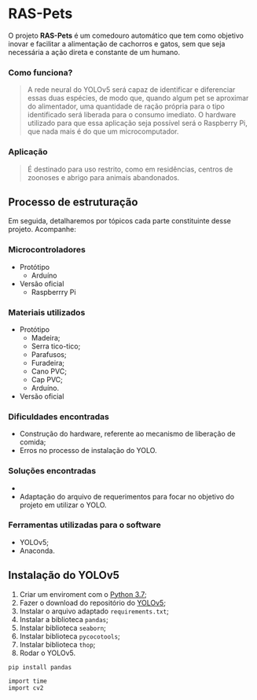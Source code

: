 # RAS-Pets

O projeto **RAS-Pets** é um comedouro automático que tem como objetivo inovar e facilitar a alimentação de cachorros e gatos, sem que seja necessária a ação direta  e constante de um humano.

### Como funciona?

> A rede neural do YOLOv5 será capaz de identificar e diferenciar essas duas espécies, de modo que, quando algum pet se aproximar do alimentador, uma quantidade de ração própria para o tipo identificado será liberada para o consumo imediato. O hardware utilizado para que essa aplicação seja possível será o Raspberry Pi, que nada mais é do que um microcomputador.

### Aplicação

> É destinado para uso restrito, como em residências, centros de zoonoses e abrigo para animais abandonados.

## Processo de estruturação

Em seguida, detalharemos por tópicos cada parte constituinte desse projeto. Acompanhe:

### Microcontroladores

- Protótipo
  - Arduíno
- Versão oficial
  - Raspberrry Pi
  
### Materiais utilizados

- Protótipo
  - Madeira;
  - Serra tico-tico;
  - Parafusos;
  - Furadeira;
  - Cano PVC;
  - Cap PVC;
  - Arduíno.
- Versão oficial

### Dificuldades encontradas

- Construção do hardware, referente ao mecanismo de liberação de comida;
- Erros no processo de instalação do YOLO.

### Soluções encontradas

-
- Adaptação do arquivo de requerimentos para focar no objetivo do projeto em utilizar o YOLO.

### Ferramentas utilizadas para o software

- YOLOv5;
- Anaconda.

## Instalação do YOLOv5

1. Criar um enviroment com o [Python 3.7](https://www.python.org/downloads/release/python-370/);
2. Fazer o download do repositório do [YOLOv5](https://github.com/ultralytics/yolov5);
3. Instalar o arquivo adaptado `requirements.txt`;
4. Instalar a biblioteca `pandas`;
5. Instalar biblioteca `seaborn`;
6. Instalar biblioteca `pycocotools`;
7. Instalar biblioteca `thop`;
8. Rodar o YOLOv5.



```
pip install pandas

import time
import cv2
```
